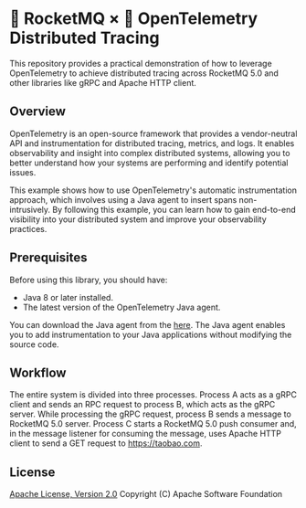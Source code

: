 # 🚀 RocketMQ × 🔭 OpenTelemetry Distributed Tracing

This repository provides a practical demonstration of how to leverage OpenTelemetry to achieve distributed tracing across RocketMQ 5.0 and other libraries like gRPC and Apache HTTP client.

## Overview

OpenTelemetry is an open-source framework that provides a vendor-neutral API and instrumentation for distributed tracing, metrics, and logs. It enables observability and insight into complex distributed systems, allowing you to better understand how your systems are performing and identify potential issues.

This example shows how to use OpenTelemetry's automatic instrumentation approach, which involves using a Java agent to insert spans non-intrusively. By following this example, you can learn how to gain end-to-end visibility into your distributed system and improve your observability practices.

## Prerequisites

Before using this library, you should have:

* Java 8 or later installed.
* The latest version of the OpenTelemetry Java agent.

You can download the Java agent from the [here](https://github.com/open-telemetry/opentelemetry-java/releases/latest). The Java agent enables you to add instrumentation to your Java applications without modifying the source code.

## Workflow

The entire system is divided into three processes. Process A acts as a gRPC client and sends an RPC request to process B, which acts as the gRPC server. While processing the gRPC request, process B sends a message to RocketMQ 5.0 server. Process C starts a RocketMQ 5.0 push consumer and, in the message listener for consuming the message, uses Apache HTTP client to send a GET request to <https://taobao.com>.

## License

[Apache License, Version 2.0](http://www.apache.org/licenses/LICENSE-2.0.html) Copyright (C) Apache Software Foundation
